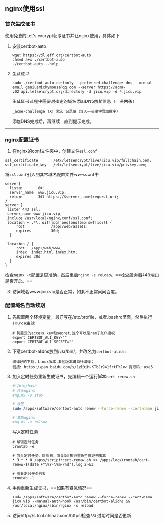 ## nginx使用ssl

### 首次生成证书

使用免费的Let's encrypt获取证书并让nginx使用，具体如下

1. 安装certbot-auto

   ```shell
   wget https://dl.eff.org/certbot-auto
   chmod a+x ./certbot-auto
   ./certbot-auto --help
   ```

2. 生成证书

   ```shell
   sudo ./certbot-auto certonly --preferred-challenges dns --manual --email geniusmickymouse@qq.com --server https://acme-v02.api.letsencrypt.org/directory -d jicu.vip -d *.jicu.vip
   ```

   生成证书过程中需要对指定的域名添加DNS解析信息（一共两条）

   ```
   _acme-challenge TXT 默认 记录值（填入一长串字母加数字）
   ```

   添加DNS完成后，再继续，直到提示完成。
---

### nginx配置证书

   1. 在nginx的conf文件夹中，创建文件`ssl.conf`

   ```nginx
   ssl_certificate       /etc/letsencrypt/live/jicu.vip/fullchain.pem;
   ssl_certificate_key   /etc/letsencrypt/live/jicu.vip/privkey.pem;
   ```

   将`ssl.conf`引入到其它域名配置文件www.conf中

   ```nginx
   server{
     listen       80;
     server_name  www.jicu.vip;
     return       301 https://$server_name$request_uri;
   }
   server {
   	listen 443 ssl;
   	server_name www.jicu.vip;
   	include /usr/local/nginx/conf/ssl.conf;
   	location ~ .*\.(gif|jpg|jpeg|png|bmp|swf|ico)$ {
   		root            /apps/web/assets;
   		expires         30d;
     }
   
   	location / {
   		root   /apps/web/www;
   		index  index.html index.htm;
   		expires 30d;
     }
   }
   ```

   检查`nginx -t`配置是否准确，然后重启`nginx -s reload`。==检查服务器443端口是否开启。==

3. 访问域名www.jicu.vip是否正常，如果不正常问问百度。

### 配置域名自动续期

1. 先配置两个环境变量，最好写在/etc/profile，或者.bashrc里面，然后执行source生效

   ```shell
   # 阿里云的access key和secret,这个可以是ram子账户授权
   export CERTBOT_ALI_KEY=""
   export CERTBOT_ALI_SECRET=""
   ```

2. 下载certbot-alidns放到/usr/bin/，并改名为`certbot-alidns`

   ```
   编译好的下载，Linux版本,其他版本请自行编译；
   链接: https://pan.baidu.com/s/1zk3iM-KTbJr941frtFYJkw 提取码: uxe5
   ```

3. 加入定时任务重新生成证书，先编辑一个运行脚本`cert-renew.sh`

   ```bash
   #!/bin/bash
   # 停止nginx
   #nginx -s stop

   # 续签
   sudo /apps/software/certbot-auto renew --force-renew --cert-name jicu.vip --manual-auth-hook /usr/bin/certbot-alidns && /usr/local/nginx/sbin/nginx -s reload

   # 重启nginx
   #nginx -s reload
   ```

   写入定时任务

   ```shell
   # 编辑定时任务
   crontab -e

   # 写入定时任务。每周日，凌晨3点执行重新生成证书脚本
   * 3 * * 0 /apps/script/cert-renew.sh >> /apps/log/crontab/cert-renew-$(date +"\%Y-\%m-\%d").log 2>&1

   # 查看定时任务列表
   crontab -l
   ```

4. 手动重新生成证书，==如果有紧急情况==

   ```shell
   sudo /apps/software/certbot-auto renew --force-renew --cert-name jicu.vip --manual-auth-hook /usr/bin/certbot-alidns && /usr/local/nginx/sbin/nginx -s reload
   ```

5. 访问http://s.tool.chinaz.com/https/检查`SSL`过期时间是否更新